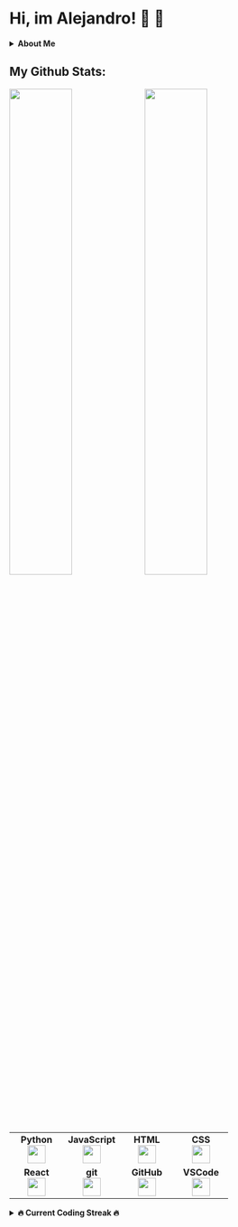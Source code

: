 # Hi, im Alejandro! 👋 🤖

<details>
    <summary><b>About Me</b></summary><br/>
    I am a highly ambitious individual, driven by the belief that the only limit to what I can achieve is my own creativity. I approach every challenge with passion, and thrive on working towards and exceeding my goals. With a strong affinity for coding, I am constantly seeking to improve my skills and explore new opportunities in the field. Networking and collaborating with others is something I value greatly, as I believe that working together is the key to success. With a positive and proactive attitude, I am committed to making a meaningful impact in the world.
</details>

## My Github Stats:
<img align = left width = 47% src = "https://github-readme-stats.vercel.app/api?username=b1tburn3r20&show_icons=true&theme=prussian" />
<img width = 47% src="https://github-readme-stats.vercel.app/api/top-langs?username=b1tburn3r20&theme=prussian&hide_progress=true&layout=compact"/>

<table width="320px">
    <tbody>
        <tr valign="top">
            <td width="80px" align="center">
            <span><strong>Python</strong></span><br>
            <img height="32px" src="https://cdn.jsdelivr.net/gh/devicons/devicon/icons/python/python-original.svg">
            </td>
            <td width="80px" align="center">
            <span><strong>JavaScript</strong></span><br>
            <img height="32" src="https://cdn.jsdelivr.net/gh/devicons/devicon/icons/javascript/javascript-original.svg">
            </td>
            <td width="80px" align="center">
            <span><strong>HTML</strong></span><br>
            <img height="32" src="https://cdn.jsdelivr.net/gh/devicons/devicon/icons/html5/html5-original.svg">
            </td>
            <td width="80px" align="center">
            <span><strong>CSS</strong></span><br>
            <img height="32px" src="https://cdn.jsdelivr.net/gh/devicons/devicon/icons/css3/css3-original.svg">
            </td>
        </tr>
        <tr valign="top">
            <td width="80px" align="center">
            <span><strong>React</strong></span><br>
            <img height="32px" src="https://cdn.jsdelivr.net/gh/devicons/devicon/icons/react/react-original.svg">
            </td>
            <td width="80px" align="center">
            <span><strong>git</strong></span><br>
            <img height="32px" src="https://cdn.jsdelivr.net/gh/devicons/devicon/icons/git/git-plain.svg">
            </td>
            <td width="80px" align="center">
            <span><strong>GitHub</strong></span><br>
            <img height="32px" src="https://cdn.jsdelivr.net/gh/devicons/devicon/icons/github/github-original.svg">
            <td width="80px" align="center">
            <span><strong>VSCode</strong></span><br>
            <img height="32px" src="https://cdn.jsdelivr.net/gh/devicons/devicon/icons/vscode/vscode-original.svg">
            </td>
        </tr>
    </tbody>
</table>
<details>
    <summary><b> 🔥 Current Coding Streak 🔥 </b></summary><br/>
  <img src="https://github-readme-streak-stats.herokuapp.com/?user=b1tburn3r20"/>

</details>
